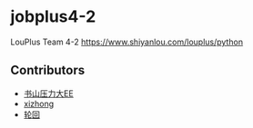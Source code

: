 # jobplus4-2
LouPlus Team 4-2 
https://www.shiyanlou.com/louplus/python

## Contributors
* [书山压力大EE](https://github/shenjianeng123)
* [xizhong](https://github.com/xizhongzhao)
* [轮回](https://github.com/liulangdexinyang)
